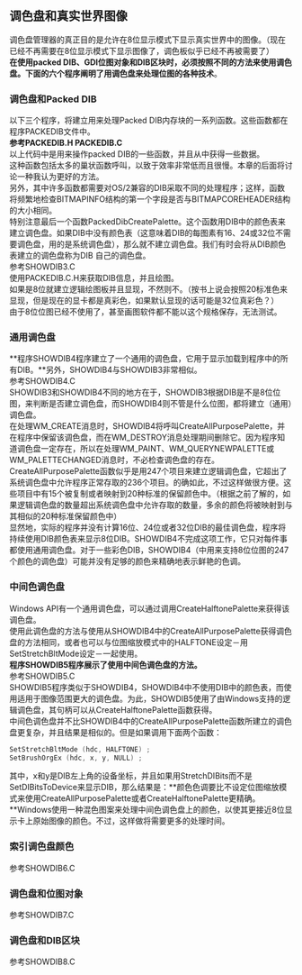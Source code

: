## 调色盘和真实世界图像
调色盘管理器的真正目的是允许在8位显示模式下显示真实世界中的图像。（现在已经不再需要在8位显示模式下显示图像了，调色板似乎已经不再被需要了）   
**在使用packed DIB、GDI位图对象和DIB区块时，必须按照不同的方法来使用调色盘。下面的六个程序阐明了用调色盘来处理位图的各种技术**。
### 调色盘和Packed DIB
以下三个程序，将建立用来处理Packed DIB内存块的一系列函数。这些函数都在程序PACKEDIB文件中。   
**参考PACKEDIB.H PACKEDIB.C**  
以上代码中是用来操作packed DIB的一些函数，并且从中获得一些数据。  
这种函数包括太多的巢状函数呼叫，以致于效率非常低而且很慢。本章的后面将讨论一种我认为更好的方法。   
另外，其中许多函数都需要对OS/2兼容的DIB采取不同的处理程序；这样，函数将频繁地检查BITMAPINFO结构的第一个字段是否与BITMAPCOREHEADER结构的大小相同。  
特别注意最后一个函数PackedDibCreatePalette。这个函数用DIB中的颜色表来建立调色盘。如果DIB中没有颜色表（这意味着DIB的每图素有16、24或32位不需要调色盘，用的是系统调色盘），那么就不建立调色盘。我们有时会将从DIB颜色表建立的调色盘称为DIB 自己的调色盘。   
参考SHOWDIB3.C   
使用PACKEDIB.C.H来获取DIB信息，并且绘图。   
如果是8位就建立逻辑绘图板并且显现，不然则不。（按书上说会按照20标准色来显现，但是现在的显卡都是真彩色，如果默认显现的话可能是32位真彩色？）   
由于8位位图已经不使用了，甚至画图软件都不能以这个规格保存，无法测试。  
### 通用调色盘
**程序SHOWDIB4程序建立了一个通用的调色盘，它用于显示加载到程序中的所有DIB。**另外，SHOWDIB4与SHOWDIB3非常相似。  
参考SHOWDIB4.C  
SHOWDIB3和SHOWDIB4不同的地方在于，SHOWDIB3根据DIB是不是8位位图，来判断是否建立调色盘，而SHOWDIB4则不管是什么位图，都将建立（通用）调色盘。   
在处理WM_CREATE消息时，SHOWDIB4将呼叫CreateAllPurposePalette，并在程序中保留该调色盘，而在WM_DESTROY消息处理期间删除它。因为程序知道调色盘一定存在，所以在处理WM_PAINT、WM_QUERYNEWPALETTE或WM_PALETTECHANGED消息时，不必检查调色盘的存在。   
CreateAllPurposePalette函数似乎是用247个项目来建立逻辑调色盘，它超出了系统调色盘中允许程序正常存取的236个项目。的确如此，不过这样做很方便。这些项目中有15个被复制或者映射到20种标准的保留颜色中。（根据之前了解的，如果逻辑调色盘的数量超出系统调色盘中允许存取的数量，多余的颜色将被映射到与其相似的20种标准保留颜色中）    
显然地，实际的程序并没有计算16位、24位或者32位DIB的最佳调色盘，程序将持续使用DIB颜色表来显示8位DIB。SHOWDIB4不完成这项工作，它只对每件事都使用通用调色盘。对于一些彩色DIB，SHOWDIB4（中用来支持8位位图的247个颜色的调色盘）可能并没有足够的颜色来精确地表示鲜艳的色调。  
### 中间色调色盘
Windows API有一个通用调色盘，可以通过调用CreateHalftonePalette来获得该调色盘。  
使用此调色盘的方法与使用从SHOWDIB4中的CreateAllPurposePalette获得调色盘的方法相同，或者也可以与位图缩放模式中的HALFTONE设定－用SetStretchBltMode设定－一起使用。  
**程序SHOWDIB5程序展示了使用中间色调色盘的方法。**   
参考SHOWDIB5.C   
SHOWDIB5程序类似于SHOWDIB4，SHOWDIB4中不使用DIB中的颜色表，而使用适用于图像范围更大的调色盘。为此，SHOWDIB5使用了由Windows支持的逻辑调色盘，其句柄可以从CreateHalftonePalette函数获得。   
中间色调色盘并不比SHOWDIB4中的CreateAllPurposePalette函数所建立的调色盘更复杂，并且结果是相似的。但是如果调用下面两个函数：   
```c
SetStretchBltMode (hdc, HALFTONE) ;   
SetBrushOrgEx (hdc, x, y, NULL) ;   
```
其中，x和y是DIB左上角的设备坐标，并且如果用StretchDIBits而不是SetDIBitsToDevice来显示DIB，那么结果是：**颜色色调要比不设定位图缩放模式来使用CreateAllPurposePalette或者CreateHalftonePalette更精确。**Windows使用一种混色图案来处理中间色调色盘上的颜色，以使其更接近8位显示卡上原始图像的颜色。不过，这样做将需要更多的处理时间。   
### 索引调色盘颜色

参考SHOWDIB6.C
### 调色盘和位图对象
参考SHOWDIB7.C
### 调色盘和DIB区块
参考SHOWDIB8.C